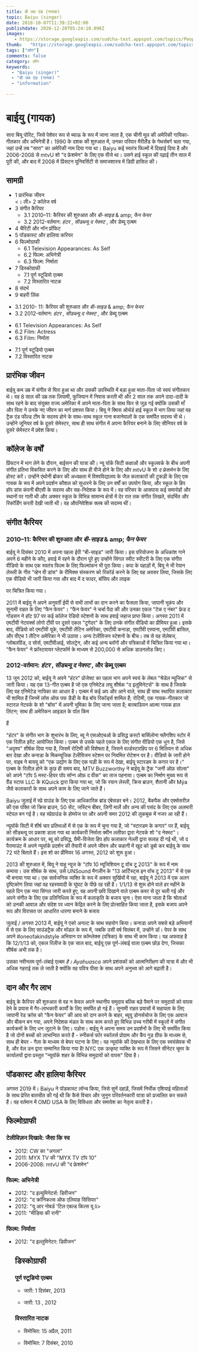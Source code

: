 ```yaml
---
title: बी लव एंड (गायक) 
topic: Baiyu (singer)
date: 2018-10-07T11:39:22+02:00
publishdate: 2020-12-20T05:24:10.098Z
images: 
   - https://storage.googleapis.com/sudcha-test.appspot.com/topics/People/baiyu_(singer)/1.jpeg
thumb:   "https://storage.googleapis.com/sudcha-test.appspot.com/topics/People/baiyu_(singer)/thumb.jpeg"
tags: ["लोग"]
comments: false
category: लोग
keywords: 
  - "Baiyu (singer)"
  - "बी लव एंड (गायक) "
  - "information"

---
```

<h1> बाईयु (गायक) </h1> <p> </p> <p> सारा बियू पोरिट, जिसे पेशेवर रूप से ब्याऊ के रूप में जाना जाता है, एक चीनी मूल की अमेरिकी गायिका-गीतकार और अभिनेत्री है। 1990 के दशक की शुरुआत में, उनका परिवार मैरीलैंड के गेथर्सबर्ग चला गया, जहां उन्हें तब "सारा" का अमेरिकी नाम दिया गया था। Baiyu कई स्वतंत्र फिल्मों में दिखाई दिया है और 2006-2008 से mtvU शो "द फ्रेशमेन" के लिए एक वीजे था। उसने हाई स्कूल की पढ़ाई तीन साल में पूरी की, और बाद में 2008 में प्रिंसटन यूनिवर्सिटी से समाजशास्त्र में डिग्री हासिल की। ​​</p> <h2> सामग्री </h2> <ul> <li> 1 प्रारंभिक जीवन </li> <। ली> 2 कॉलेज वर्ष </li> <li> 3 संगीत कैरियर <ul> <li> 3.1 2010–11: कैरियर की शुरुआत और <i> बी-साइड </i> & amp; <i> फैन फेयर </i> </li> <li> 3.2 2012-वर्तमान: <i> हंटर </i>, <i> सीडब्ल्यू द नेक्स्ट </i>, और डेब्यू एल्बम </li> </ul> </li> <li> 4 चैरिटी और नॉन प्रॉफिट </li> <li> 5 पॉडकास्ट और हालिया करियर </li> <li> 6 फिल्मोग्राफी <ul> <li> 6.1 Television Appearances: As Self </li > <li> 6.2 फिल्म: अभिनेत्री </li> <li> 6.3 फिल्म: निर्माता </li> </ul> </li> <li> 7 डिस्कोग्राफी <ul> <li> 7.1 पूर्ण स्टूडियो एल्बम </li> <li> 7.2 विस्तारित नाटक </li> </ul> </li> <li> 8 संदर्भ </li> <li> 9 बाहरी लिंक </li> </ul> <ul> <li> 3.1 2010- 11: कैरियर की शुरुआत और <i> बी-साइड </i> & amp; <i> फैन फेयर </i> </li> <li> 3.2 2012-वर्तमान: <i> हंटर </i>, <i> सीडब्ल्यू द नेक्स्ट </i>, और डेब्यू एल्बम </li> </ul> <ul> <li> 6.1 Television Appearances: As Self </li> <li> 6.2 Film: Actress </li> <li> 6.3 Film: निर्माता </li> </ul> <ul> <li> 7.1 पूर्ण स्टूडियो एल्बम </li> <li> 7.2 विस्तारित नाटक </li> </ul> <h2> प्रारंभिक जीवन </h2> <p> बाईयु कम उम्र में संगीत से घिरा हुआ था और उसकी उपस्थिति में बड़ा हुआ माता-पिता जो स्वयं संगीतकार थे। वह 8 साल की उम्र तक ज़ियामी, फुजियान में निवास करती थी और 2 साल तक अपने दादा-दादी के साथ रहने के बाद संयुक्त राज्य अमेरिका में अपने माता-पिता के साथ फिर से जुड़ गई क्योंकि उसकी माँ और पिता ने उनके नए जीवन का मार्ग प्रशस्त किया। बियू ने क्विस ऑर्चर्ड हाई स्कूल में भाग लिया जहां वह ट्रैक एंड फील्ड टीम के सदस्य होने के साथ-साथ स्कूल गाना बजानेवालों के एक समर्पित सदस्य भी थे। उन्होंने जूनियर वर्ष के दूसरे सेमेस्टर, साथ ही साथ संगीत में अपना कैरियर बनाने के लिए सीनियर वर्ष के दूसरे सेमेस्टर में प्रवेश किया। </p> <h2> कॉलेज के वर्षों </h2> <p> प्रिंसटन में भाग लेने के दौरान, बाईसन की यात्रा की। न्यू यॉर्क सिटी कक्षाओं और स्कूलवर्क के बीच अपनी संगीत प्रतिभा विकसित करने के लिए और साथ ही वीजे होने के लिए और mtvU के शो <i> द फ्रेशमेन </i> के लिए होस्ट करें। उन्होंने एंथोनी ब्रोकर की अध्यक्षता में विश्वविद्यालय के जैज़ कलाकारों की टुकड़ी के लिए एक गायक के रूप में अपने प्रदर्शन कौशल को सुधारने के लिए उन वर्षों का उपयोग किया, और स्कूल के हिप हॉप डांस कंपनी बीएसी के सदस्य और सह-निदेशक के रूप में। वह परिसर के आसपास कई समारोहों और स्थानों पर गाती थी और अक्सर स्कूल के विभिन्न सामान्य क्षेत्रों में देर रात तक संगीत लिखते, संदर्भित और रिकॉर्डिंग करती देखी जाती थी। वह औपनिवेशिक क्लब की सदस्य थीं। </p> <h2> संगीत कैरियर </h2> <h3> 2010–11: कैरियर की शुरुआत और <i> बी-साइड </i> & amp; <i> फैन फेयर </i> </h3> <p> बाईयू ने दिसंबर 2010 में अपना पहला ईपी "बी-साइड" जारी किया। इस परियोजना के अधिकांश गाने अपने 6 महीने के कौए, हवाई में रहने के दौरान पूरे हुए उन्होंने सिंगल स्वीट स्वीटरी के लिए एक संगीत वीडियो के साथ एक स्वतंत्र फिल्म के लिए फिल्मांकन भी पूरा किया। कपा के पहाड़ों में, बियू ने भी रेयान लेस्ली के गीत "व्हेन वी डांस" के रीमिक्स संस्करण को रिकॉर्ड करने के लिए यह अवसर लिया, जिसके लिए एक वीडियो भी जारी किया गया और बाद में द फादर, बॉसिप और लाइक </p> पर चित्रित किया गया। <p> 2011 में बाईयु ने अपने अनुवर्ती ईपी से सभी लाभों का दान करने का फैसला किया, जापानी भूकंप और सूनामी राहत के लिए "फैन फेयर"। "फैन फेयर" ने चर्चा पैदा की और उनका एकल "टेक ए नंबर" फ्रेड द गॉडसन ने हॉट 97 पर कई कॉलेज रेडियो स्टेशनों के साथ हवाई जहाज प्राप्त किया। अगस्त 2011 में एमटीवी नेटवर्क्स लोगो टीवी पर दूसरे एकल "टुगेदर" के लिए उनके संगीत वीडियो का प्रीमियर हुआ। इसके बाद, वीडियो को एमटीवी यूके, एमटीवी लैटिन अमेरिका, एमटीवी कनाडा, एमटीवी एस्पाना, एमटीवी ब्रासिल, और वीएच 1 लैटिन अमेरिका ने भी उठाया। अन्य टेलीविजन स्टेशनों के बीच। तब से वह सेलेबज, ग्लोबलग्रिंड, द सोर्स, एमटीवीआई, सोलट्रेन, और कई अन्य ब्लॉगों और पत्रिकाओं में चित्रित किया गया था। "फैन फेयर" ने फ्रॉस्टवायर प्लेटफॉर्म के माध्यम से 200,000 से अधिक डाउनलोड किए। </p> <h3> 2012-वर्तमान: <i> हंटर </i>, <i> सीडब्ल्यू द नेक्स्ट </i>, और डेब्यू एल्बम </h3 > <p> 13 जून 2012 को, बाईयू ने अपने "हंटर" प्रोजेक्ट का पहला भाग अपने स्वयं के लेबल "श्रेडेल म्यूजिक" से जारी किया। यह एक 13-गीत एल्बम है जो एक एनिमेटेड लघु शीर्षक "द इलुमिनेटर्स" के साथ है जिसके लिए वह एनिमेटेड नायिका का आधार है। एल्बम में कई अप और आने वाले, साथ ही साथ स्थापित कलाकार भी शामिल हैं जिनमें लॉस ऑफ पफ डैडी के बैड बॉय रिकॉर्ड्स शामिल हैं; रोटिमी, एक गायक-गीतकार जो स्टारज़ नेटवर्क के शो "बॉस" में अपनी भूमिका के लिए जाना जाता है; बारबाडियन आत्मा गायक हाल लिंटन; साथ ही अमेरिकन आइडल के पॉल किम </p> हैं <p> "हंटर" के संगीत भाग के शुभारंभ के लिए, ब्यू ने एसओएचओ के प्रसिद्ध कस्टो बार्सिलोना फ्लैगशिप स्टोर में एक रिलीज़ इवेंट आयोजित किया। एल्बम से उसके पहले एकल के लिए संगीत वीडियो एक धुन है, जिसे "अदृश्य" शीर्षक दिया गया है, जिसमें रोटिमी की विशेषता है, जिसने वर्ल्डस्टारहिप पर 6 मिलियन से अधिक बार देखा और कनाडा के मिकम्यूजिक टेलीविजन स्टेशन पर नियमित रोटेशन पर है। वीडियो के जारी होने पर, वाइब ने बाययू को "एक उद्योग के लिए एक घड़ी के रूप में देखा, बाईयू स्टारडम के कगार पर है।" एल्बम के रिलीज़ होने के कुछ ही समय बाद, MTV Buzzworthy ने बाईयू के ट्रैक "जर्नी ऑफ़ सोल्स" को अपने "टॉप 5 मस्ट-हियर पॉप सॉन्ग ऑफ़ द वीक" का ताज पहनाया। एल्बम का निर्माण मुख्य रूप से ग्रैंड स्टाफ LLC के KQuick द्वारा किया गया था, जो कि रयान लेस्ली, क्रिस ब्राउन, शैतानी और Mýa जैसे कलाकारों के साथ अपने काम के लिए जाने जाते हैं। </p> <p> Baiyu जुलाई में स्प्रे ग्राउंड के लिए एक आधिकारिक ब्रांड एंबेसडर बने। 2012, बैकपैक और एक्सेसरीज़ की एक पंक्ति जो क्रिस ब्राउन, 50 सेंट, जस्टिन बीबर, ज़िगी मार्ले और अन्य की पसंद के लिए एक अलमारी स्टेपल बन गई है। वह स्प्रेग्राउंड के होमपेज पर और अपनी समर 2012 की लुकबुक में नजर आ रही हैं। </p> <p> न्यूयॉर्क सिटी में शीर्ष चार प्रतिभाओं में से एक के रूप में चुना गया है, जो "स्टारडम के कगार" पर हैं, बाईयू को सीडब्ल्यू पर प्रकाश डाला गया था कार्यकारी निर्माता क्वीन लतीफा द्वारा नेटवर्क शो "द नेक्स्ट"। कार्यक्रम के आधार पर, ब्यू को प्रसिद्ध, ग्रैमी-विजेता हिप हॉप कलाकार नेल्ली द्वारा सलाह दी गई थी, जो द पैरामाउंट में अपने न्यूयॉर्क प्रदर्शन की तैयारी में अपने जीवन और कहानी में खुद को डुबो कर बाईयू के साथ 72 घंटे बिताते हैं। इस शो का प्रीमियर 16 अगस्त, 2012 को शुरू हुआ। </p> <p> 2013 की शुरुआत में, बियू ने याहू न्यूज के "टॉप 10 म्यूजिशियन टू वॉच टू 2013" के रूप में नाम कमाया। उस शीर्षक के साथ, उसे UNSound मैगज़ीन के "13 आर्टिस्ट्स इन वॉच टू 2013" में से एक भी बनाया गया था। एक सार्वजनिक व्यक्ति के रूप में अक्सर सुर्खियों में रहा, बाईयू ने 2013 में एक अलग दृष्टिकोण लिया जहां वह रहस्यवादी के घूंघट के पीछे रह रही है। 1/1/13 से शुरू होने वाले हर महीने के पहले दिन एक नया सिंगल जारी करते हुए, वह अपनी छवि दिखाने वाले एल्बम कवर से दूर चली गई और अपने संगीत के लिए एक प्रतिनिधित्व के रूप में कलाकृति के बजाय चुना। ऐसा माना जाता है कि श्रोताओं को उनकी आवाज़ और संदेश पर ध्यान केंद्रित करने के लिए प्रोत्साहित किया जाता है, इसके बजाय अपने रूप और विरासत पर आधारित धारणा बनाने के बजाय </p> <p> जुलाई / अगस्त 2013 में, बाईयू ने एको अनल्ट के साथ सहयोग किया। कनाडा अपने सबसे बड़े अभियानों में से एक के लिए साउंडट्रैक और मॉडल के रूप में, जबकि उसी वर्ष सितंबर में, उन्होंने डॉ। पेपर के साथ अपने #oneofakindstyle अभियान पर कॉम्प्लेक्स (पत्रिका) के साथ भी काम किया। यह अफवाह है कि 12/1/13 को, एकल रिलीज के एक साल बाद, बाईयू एक पूर्ण-लंबाई वाला एल्बम छोड़ देगा, जिसका शीर्षक अभी तक है। </p> <p> उसका नवीनतम पूर्ण-लंबाई एल्बम <i> है। Ayahuasca </i> अपने प्रशंसकों को आत्मनिरीक्षण की यात्रा में और भी अधिक गहराई तक ले जाती है क्योंकि वह पवित्र पीसा के साथ अपने अनुभव को आगे बढ़ाती है। </p> <h2> दान और गैर लाभ </h2> <p> बाईयू के कैरियर की शुरुआत से वह न केवल अपने स्थानीय समुदाय बल्कि बड़े पैमाने पर समुदायों को वापस देने के प्रयास में गैर-लाभकारी कार्यों के लिए समर्पित हो गई हैं। सुनामी राहत प्रयासों में सहायता के लिए जापानी रेड क्रॉस को "फैन फेयर" की आय को दान करने के बाहर, ब्यूयू डोनर्सचोज के लिए एक आवाज और बीकन बन गया, अपने निदेशक मंडल के साथ काम करते हुए विभिन्न उच्च गरीबी में स्कूलों में संगीत कार्यक्रमों के लिए धन जुटाने के लिए। पड़ोस। बाईयु ने अपना समय उन प्रदर्शनों के लिए भी समर्पित किया है जो दोनों बच्चों को लाभान्वित करते हैं - स्नीकर्स फॉर स्कॉलर्स प्रोग्राम और कैंप गुड ग्रीफ के माध्यम से, साथ ही बेघर - गैला के माध्यम से बेघर घटना के लिए। वह न्यूयॉर्क की देखभाल के लिए एक स्वयंसेवक भी है, और वेल डन द्वारा सम्मानित किया गया है! NYC एक उत्कृष्ट व्यक्ति के रूप में जिसने सीनेटर चूमर के कार्यालयों द्वारा प्रस्तुत "न्यूयॉर्क शहर के विभिन्न समुदायों को वापस" दिया है। </p> <h2> पॉडकास्ट और हालिया कैरियर </h2> <p> अगस्त 2019 में। Baiyu ने पॉडकास्ट लॉन्च किया, जिसे सुनें दहाड़ें, जिसमें निर्भीक एशियाई महिलाओं के साथ प्रेरित बातचीत की गई थी कि कैसे विचार और जुनून परिवर्तनकारी यात्रा को प्रज्वलित कर सकते हैं। वह वर्तमान में OMD USA के लिए विविधता और समावेश का नेतृत्व करती है। </p> <h2> फिल्मोग्राफी </h2> <h3> टेलीविज़न दिखावे: जैसा कि स्व </h3> <ul> <li> 2012: CW का "अगला" </li > <li> 2011: MYX TV की "MYX TV टॉप 10" </li> <li> 2006-2008: mtvU की "द फ्रेशमेन" </li> </ul> <h3> फिल्म: अभिनेत्री </h3> <ul > <li> 2012: "द इल्युमिनेटर्स: डिवीजन" </li> <li> 2012: "द क्रॉनिकल्स ऑफ एलियाह सिंसियर" </li> <li> 2012: "यू आर नोबर्ड 'टिल एबल्ड किल्स यू </b> li> <li> 2011: "मीडिया की रानी" </li> </ul> <h3> फिल्म: निर्माता </h3> <ul> <li> 2012: "द इल्लुमिनेटर: डिवीजन" </li> </उल> <h2> डिस्कोग्राफी </h2> <h3> पूर्ण स्टूडियो एल्बम </h3> <ul> <li> जारी: 1 दिसंबर, 2013 </li> </ul> <ul> <li> जारी: 13 , 2012 </li> </ul> <h3> विस्तारित नाटक </h3> <ul> <li> विमोचित: 15 अप्रैल, 2011 </li> </ul> <ul> <li> विमोचित: 7 दिसंबर, 2010 </li> </ul> 